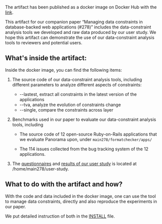 The artifact has been published as a docker image on Docker Hub with the [link](http://bit.ly/docker-image-278).  

This artifact for our companion paper “Managing data constraints in database-backed web applications (#278)” includes the data-constraint analysis tools we developed and raw data produced by our user study. 
We hope this artifact can demonstrate the use of our data-constraint analysis tools to reviewers and potential users.


## What's inside the artifact:

Inside the docker image, you can find the following items:

1. The source code of our data-constraint analysis tools, including different parameters to analyze different aspects of constraints:

   * --lastest, extract all constraints in the latest version of the applications
   * --tva, analyze the evolution of constraints change
   * --single, compare the constraints across layer 
  
2. Benchmarks used in our paper to evaluate our data-constraint analysis tools, including

   * The source code of 12 open-source Ruby-on-Rails applications that we evaluate Panorama upon, under `main278/formatchecker/apps/`
  
   * The 114 issues collected from the bug tracking system of the 12 applications.

3. The [questionnaires](http://bit.ly/user-questionnaire) and [results of our user study](http://bit.ly/error-message-user-study) is located at /home/main278/user-study.

## What to do with the artifact and how?

With the code and data included in the docker image, one can use the tool to manage data constraints, directly and also reproduce the experiments in our paper. 

We put detailed instruction of both in the [INSTALL](https://github.com/manageconstraints/rose6icse/blob/master/submissions/available/junwenyang/README.md) file. 
